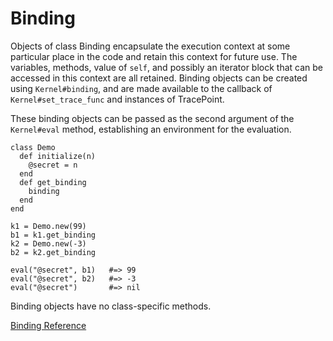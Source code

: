 # Binding

Objects of class Binding encapsulate the execution context at some particular
place in the code and retain this context for future use. The variables,
methods, value of `self`, and possibly an iterator block that can be accessed
in this context are all retained. Binding objects can be created using
`Kernel#binding`, and are made available to the callback of
`Kernel#set_trace_func` and instances of TracePoint.

These binding objects can be passed as the second argument of the `Kernel#eval`
method, establishing an environment for the evaluation.

    class Demo
      def initialize(n)
        @secret = n
      end
      def get_binding
        binding
      end
    end

    k1 = Demo.new(99)
    b1 = k1.get_binding
    k2 = Demo.new(-3)
    b2 = k2.get_binding

    eval("@secret", b1)   #=> 99
    eval("@secret", b2)   #=> -3
    eval("@secret")       #=> nil

Binding objects have no class-specific methods.

[Binding Reference](https://ruby-doc.org/core-2.7.0/Binding.html)